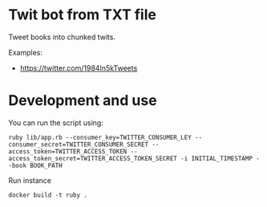 # Twit bot from TXT file

Tweet books into chunked twits.

Examples:

- https://twitter.com/1984In5kTweets


# Development and use

You can run the script using:
```
ruby lib/app.rb --consumer_key=TWITTER_CONSUMER_LEY --consumer_secret=TWITTER_CONSUMER_SECRET --access_token=TWITTER_ACCESS_TOKEN --access_token_secret=TWITTER_ACCESS_TOKEN_SECRET -i INITIAL_TIMESTAMP --book BOOK_PATH
```

Run instance
```
docker build -t ruby .
```
